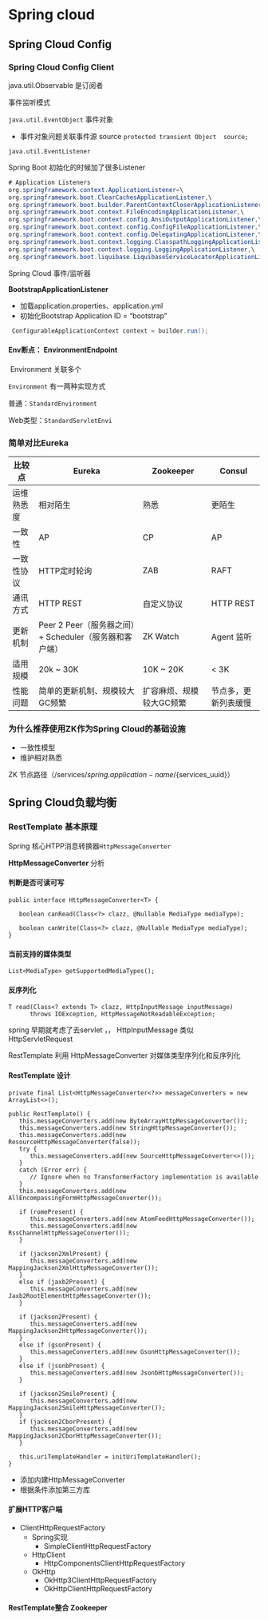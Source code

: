 # Spring cloud 

## Spring Cloud Config

### Spring Cloud Config Client

java.util.Observable 是订阅者



事件监听模式

```java.util.EventObject``` 事件对象

* 事件对象问题关联事件源 source  ```protected transient Object  source;```

```java.util.EventListener```

Spring Boot 初始化的时候加了很多Listener

```java
# Application Listeners
org.springframework.context.ApplicationListener=\
org.springframework.boot.ClearCachesApplicationListener,\
org.springframework.boot.builder.ParentContextCloserApplicationListener,\
org.springframework.boot.context.FileEncodingApplicationListener,\
org.springframework.boot.context.config.AnsiOutputApplicationListener,\
org.springframework.boot.context.config.ConfigFileApplicationListener,\
org.springframework.boot.context.config.DelegatingApplicationListener,\
org.springframework.boot.context.logging.ClasspathLoggingApplicationListener,\
org.springframework.boot.context.logging.LoggingApplicationListener,\
org.springframework.boot.liquibase.LiquibaseServiceLocatorApplicationListener
```

Spring Cloud 事件/监听器

**BootstrapApplicationListener**

* 加载application.properties、application.yml
* 初始化Bootstrap Application ID = “bootstrap”

```java
 ConfigurableApplicationContext context = builder.run();
```

#### Env断点： EnvironmentEndpoint

​	Environment 关联多个

`Environment` 有一两种实现方式

普通：`StandardEnvironment`

Web类型：`StandardServletEnvi`

### 简单对比Eureka

| 比较点     | Eureka                                                 | Zookeeper                | Consul               |
| ---------- | ------------------------------------------------------ | ------------------------ | -------------------- |
| 运维熟悉度 | 相对陌生                                               | 熟悉                     | 更陌生               |
| 一致性     | AP                                                     | CP                       | AP                   |
| 一致性协议 | HTTP定时轮询                                           | ZAB                      | RAFT                 |
| 通讯方式   | HTTP REST                                              | 自定义协议               | HTTP REST            |
| 更新机制   | Peer 2 Peer（服务器之间）+ Scheduler（服务器和客户端） | ZK Watch                 | Agent 监听           |
| 适用规模   | 20k ~ 30K                                              | 10K ~ 20K                | < 3K                 |
| 性能问题   | 简单的更新机制、规模较大GC频繁                         | 扩容麻烦、规模较大GC频繁 | 节点多，更新列表缓慢 |

### 为什么推荐使用ZK作为Spring Cloud的基础设施

* 一致性模型
* 维护相对熟悉



ZK 节点路径（/services/${spring.application-name}/${services_uuid}）





## Spring Cloud负载均衡

### RestTemplate 基本原理

Spring 核心HTPP消息转换器`HttpMessageConverter`

**HttpMessageConverter** 分析



#### 判断是否可读可写

```
public interface HttpMessageConverter<T> {

   boolean canRead(Class<?> clazz, @Nullable MediaType mediaType);

   boolean canWrite(Class<?> clazz, @Nullable MediaType mediaType);
}
```

#### 当前支持的媒体类型

```
List<MediaType> getSupportedMediaTypes();
```

#### 反序列化

```
T read(Class<? extends T> clazz, HttpInputMessage inputMessage)
      throws IOException, HttpMessageNotReadableException;
```

spring 早期就考虑了去servlet ，， HttpInputMessage 类似 HttpServletRequest



RestTemplate 利用 HttpMessageConverter 对媒体类型序列化和反序列化



#### RestTemplate 设计



```
private final List<HttpMessageConverter<?>> messageConverters = new ArrayList<>();
```



```
public RestTemplate() {
   this.messageConverters.add(new ByteArrayHttpMessageConverter());
   this.messageConverters.add(new StringHttpMessageConverter());
   this.messageConverters.add(new ResourceHttpMessageConverter(false));
   try {
      this.messageConverters.add(new SourceHttpMessageConverter<>());
   }
   catch (Error err) {
      // Ignore when no TransformerFactory implementation is available
   }
   this.messageConverters.add(new AllEncompassingFormHttpMessageConverter());

   if (romePresent) {
      this.messageConverters.add(new AtomFeedHttpMessageConverter());
      this.messageConverters.add(new RssChannelHttpMessageConverter());
   }

   if (jackson2XmlPresent) {
      this.messageConverters.add(new MappingJackson2XmlHttpMessageConverter());
   }
   else if (jaxb2Present) {
      this.messageConverters.add(new Jaxb2RootElementHttpMessageConverter());
   }

   if (jackson2Present) {
      this.messageConverters.add(new MappingJackson2HttpMessageConverter());
   }
   else if (gsonPresent) {
      this.messageConverters.add(new GsonHttpMessageConverter());
   }
   else if (jsonbPresent) {
      this.messageConverters.add(new JsonbHttpMessageConverter());
   }

   if (jackson2SmilePresent) {
      this.messageConverters.add(new MappingJackson2SmileHttpMessageConverter());
   }
   if (jackson2CborPresent) {
      this.messageConverters.add(new MappingJackson2CborHttpMessageConverter());
   }

   this.uriTemplateHandler = initUriTemplateHandler();
}
```

* 添加内建HttpMessageConverter
* 根据条件添加第三方库



#### 扩展HTTP客户端

* ClientHttpRequestFactory
  * Spring实现
    * SimpleClientHttpRequestFactory
  * HttpClient
    * HttpComponentsClientHttpRequestFactory
  * OkHttp
    * OkHttp3ClientHttpRequestFactory
    * OkHttpClientHttpRequestFactory



#### RestTemplate整合 Zookeeper

